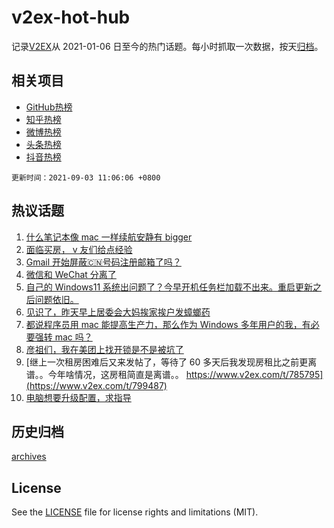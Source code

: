 # v2ex-hot-hub

 记录[V2EX](https://www.v2ex.com/)从 2021-01-06 日至今的热门话题。每小时抓取一次数据，按天[归档](archives)。
 
 ## 相关项目

- [GitHub热榜](https://github.com/lonnyzhang423/github-hot-hub)
- [知乎热榜](https://github.com/lonnyzhang423/zhihu-hot-hub)
- [微博热榜](https://github.com/lonnyzhang423/weibo-hot-hub)
- [头条热榜](https://github.com/lonnyzhang423/toutiao-hot-hub)
- [抖音热榜](https://github.com/lonnyzhang423/douyin-hot-hub)


 `更新时间：2021-09-03 11:06:06 +0800`

## 热议话题

1. [什么笔记本像 mac 一样续航安静有 bigger](https://www.v2ex.com/t/799472)
1. [面临买房， v 友们给点经验](https://www.v2ex.com/t/799444)
1. [Gmail 开始屏蔽🇨🇳号码注册邮箱了吗？](https://www.v2ex.com/t/799435)
1. [微信和 WeChat 分离了](https://www.v2ex.com/t/799546)
1. [自己的 Windows11 系统出问题了？今早开机任务栏加载不出来。重启更新之后问题依旧。](https://www.v2ex.com/t/799583)
1. [见识了，昨天早上居委会大妈挨家挨户发蟑螂药](https://www.v2ex.com/t/799576)
1. [都说程序员用 mac 能提高生产力，那么作为 Windows 多年用户的我，有必要强转 mac 吗？](https://www.v2ex.com/t/799602)
1. [彦祖们，我在美团上找开锁是不是被坑了](https://www.v2ex.com/t/799557)
1. [继上一次租房困难后又来发帖了，等待了 60 多天后我发现房租比之前更离谱。。今年啥情况，这房租简直是离谱。。
https://www.v2ex.com/t/785795](https://www.v2ex.com/t/799487)
1. [电脑想要升级配置，求指导](https://www.v2ex.com/t/799477)

## 历史归档

[archives](archives)

## License

See the [LICENSE](LICENSE) file for license rights and limitations (MIT).
